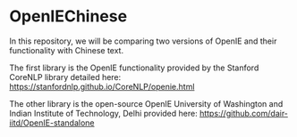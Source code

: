 # OpenIEChinese

In this repository, we will be comparing two versions of OpenIE and their functionality with Chinese text. 

The first library is the OpenIE functionality provided by the Stanford CoreNLP library detailed here: https://stanfordnlp.github.io/CoreNLP/openie.html

The other library is the open-source OpenIE University of Washington and Indian Institute of Technology, Delhi provided here: https://github.com/dair-iitd/OpenIE-standalone
